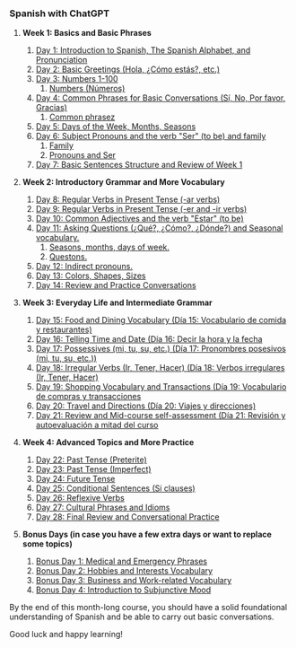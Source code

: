 ### Spanish with ChatGPT

1. **Week 1: Basics and Basic Phrases**
    1. [Day 1: Introduction to Spanish, The Spanish Alphabet, and Pronunciation](day1)
    2. [Day 2: Basic Greetings (Hola, ¿Cómo estás?, etc.)](day2)
    3. [Day 3: Numbers 1-100](day3)
        1. [Numbers (Números)](day3/numbers.md)
    4. [Day 4: Common Phrases for Basic Conversations (Sí, No, Por favor, Gracias)](day4)
        1. [Common phrasez](day4/common_phrases.md)
    5. [Day 5: Days of the Week, Months, Seasons](day5)
    6. [Day 6: Subject Pronouns and the verb "Ser" (to be) and family](day6)
        1. [Family](day6/family.md)
        2. [Pronouns and Ser](day6/pronouns_and_verb_Ser.md)
    7. [Day 7: Basic Sentences Structure and Review of Week 1](day7/sentence_structure.md)
2. **Week 2: Introductory Grammar and More Vocabulary**
    1. [Day 8: Regular Verbs in Present Tense (-ar verbs)](day8/regular_verbs.md)
    2. [Day 9: Regular Verbs in Present Tense (-er and -ir verbs)](day9/Regular_Verbs_in_Present_Tense_(er_and_ir_verbs).md)
    3. [Day 10: Common Adjectives and the verb "Estar" (to be)](day10/estar.md)
    4. [Day 11: Asking Questions (¿Qué?, ¿Cómo?, ¿Dónde?) and Seasonal vocabulary.](day11)
        1. [Seasons, months, days of week.](day11/seasons_days_months.md)
        2. [Questons.](day11/questions.md)
    5. [Day 12: Indirect pronouns.](day12/indirect_pronouns.md)
    6. [Day 13: Colors, Shapes, Sizes](day13/Colors_Shapes_Sizes.md)
    7. [Day 14: Review and Practice Conversations](day14/review.md)

3. **Week 3: Everyday Life and Intermediate Grammar**
    1. [Day 15: Food and Dining Vocabulary (Día 15: Vocabulario de comida y restaurantes)](day15/food.md)
    2. [Day 16: Telling Time and Date (Día 16: Decir la hora y la fecha](day16/timedate.md)
    3. [Day 17: Possessives (mi, tu, su, etc.) (Día 17: Pronombres posesivos (mi, tu, su, etc.))](day17/posessives.md)
    4. [Day 18: Irregular Verbs (Ir, Tener, Hacer) (Día 18: Verbos irregulares (Ir, Tener, Hacer)](day18/irregular_verbs.md)
    5. [Day 19: Shopping Vocabulary and Transactions (Día 19: Vocabulario de compras y transacciones](day19/vocabular_compras.md)
    6. [Day 20: Travel and Directions (Día 20: Viajes y direcciones)](day20/viajes_direcciones.md)
    7. [Day 21: Review and Mid-course self-assessment (Día 21: Revisión y autoevaluación a mitad del curso](day21/review.md)


4. **Week 4: Advanced Topics and More Practice**
    1. [Day 22: Past Tense (Preterite)](day22/past_tense.md)  
    2. [Day 23: Past Tense (Imperfect)](day23/past_tense_imperfect.md)  
    3. [Day 24: Future Tense](day24/future.md)  
    4. [Day 25: Conditional Sentences (Si clauses)](day25/conditionals.md)  
    5. [Day 26: Reflexive Verbs](day26/reflexive.md)  
    6. [Day 27: Cultural Phrases and Idioms](day27/cultural.md)  
    7. [Day 28: Final Review and Conversational Practice](day28/review.md)

5. **Bonus Days (in case you have a few extra days or want to replace some topics)**
    1. [Bonus Day 1: Medical and Emergency Phrases](bonus/medical.md)  
    2. [Bonus Day 2: Hobbies and Interests Vocabulary](bonus/hobbies.md)  
    3. [Bonus Day 3: Business and Work-related Vocabulary](bonus/business.md)  
    4. [Bonus Day 4: Introduction to Subjunctive Mood](bonus/subjunctive.md)  


By the end of this month-long course, you should have a solid foundational understanding of Spanish and be able to carry out basic conversations.

Good luck and happy learning!